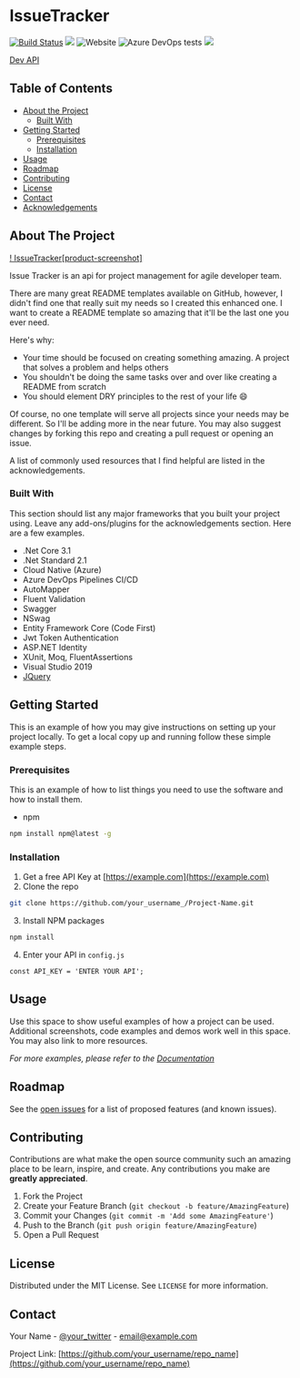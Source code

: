 # IssueTracker

[![Build Status](https://dev.azure.com/placidarebello12/placidarebello12/_apis/build/status/PlacidaRebello.IssuetTracker?branchName=master)](https://dev.azure.com/placidarebello12/placidarebello12/_build/latest?definitionId=1&branchName=master)
<a href="https://vsrm.dev.azure.com/placidarebello12/_apis/public/Release/badge/899b05e3-26fd-45ea-83d7-831236ec57a4/1/1"><img src="https://vsrm.dev.azure.com/placidarebello12/_apis/public/Release/badge/899b05e3-26fd-45ea-83d7-831236ec57a4/1/1" /></a>
![Website](https://img.shields.io/website?url=https%3A%2F%2Fdevissuetracker.azurewebsites.net%2Fswagger%2Findex.html)
![Azure DevOps tests](https://img.shields.io/azure-devops/tests/placidarebello12/placidarebello12/1)
 <a href="https://codeclimate.com/github/PlacidaRebello/IssuetTracker/maintainability"><img src="https://api.codeclimate.com/v1/badges/6ec8a1fa37a029e512da/maintainability" /></a>

<a href="https://devissuetracker.azurewebsites.net/swagger/index.html">Dev API</a>

## Table of Contents

* [About the Project](#about-the-project)
  * [Built With](#built-with)
* [Getting Started](#getting-started)
  * [Prerequisites](#prerequisites)
  * [Installation](#installation)
* [Usage](#usage)
* [Roadmap](#roadmap)
* [Contributing](#contributing)
* [License](#license)
* [Contact](#contact)
* [Acknowledgements](#acknowledgements)



<!-- ABOUT THE PROJECT -->
## About The Project

[! IssueTracker[product-screenshot]](https://example.com)

Issue Tracker is an api for project management for agile developer team.

There are many great README templates available on GitHub, however, I didn't find one that really suit my needs so I created this enhanced one. I want to create a README template so amazing that it'll be the last one you ever need.

Here's why:
* Your time should be focused on creating something amazing. A project that solves a problem and helps others
* You shouldn't be doing the same tasks over and over like creating a README from scratch
* You should element DRY principles to the rest of your life :smile:

Of course, no one template will serve all projects since your needs may be different. So I'll be adding more in the near future. You may also suggest changes by forking this repo and creating a pull request or opening an issue.

A list of commonly used resources that I find helpful are listed in the acknowledgements.

### Built With
This section should list any major frameworks that you built your project using. Leave any add-ons/plugins for the acknowledgements section. Here are a few examples.
* .Net Core 3.1
* .Net Standard 2.1
* Cloud Native (Azure)
* Azure DevOps Pipelines CI/CD
* AutoMapper
* Fluent Validation
* Swagger
* NSwag
* Entity Framework Core (Code First)
* Jwt Token Authentication
* ASP.NET Identity
* XUnit, Moq, FluentAssertions
* Visual Studio 2019
* [JQuery](https://jquery.com)
 

<!-- GETTING STARTED -->
## Getting Started

This is an example of how you may give instructions on setting up your project locally.
To get a local copy up and running follow these simple example steps.

### Prerequisites

This is an example of how to list things you need to use the software and how to install them.
* npm
```sh
npm install npm@latest -g
```

### Installation

1. Get a free API Key at [https://example.com](https://example.com)
2. Clone the repo
```sh
git clone https://github.com/your_username_/Project-Name.git
```
3. Install NPM packages
```sh
npm install
```
4. Enter your API in `config.js`
```JS
const API_KEY = 'ENTER YOUR API';
```



<!-- USAGE EXAMPLES -->
## Usage

Use this space to show useful examples of how a project can be used. Additional screenshots, code examples and demos work well in this space. You may also link to more resources.

_For more examples, please refer to the [Documentation](https://example.com)_



<!-- ROADMAP -->
## Roadmap

See the [open issues](https://github.com/othneildrew/Best-README-Template/issues) for a list of proposed features (and known issues).



<!-- CONTRIBUTING -->
## Contributing

Contributions are what make the open source community such an amazing place to be learn, inspire, and create. Any contributions you make are **greatly appreciated**.

1. Fork the Project
2. Create your Feature Branch (`git checkout -b feature/AmazingFeature`)
3. Commit your Changes (`git commit -m 'Add some AmazingFeature'`)
4. Push to the Branch (`git push origin feature/AmazingFeature`)
5. Open a Pull Request



<!-- LICENSE -->
## License

Distributed under the MIT License. See `LICENSE` for more information.



<!-- CONTACT -->
## Contact

Your Name - [@your_twitter](https://twitter.com/your_username) - email@example.com

Project Link: [https://github.com/your_username/repo_name](https://github.com/your_username/repo_name)


